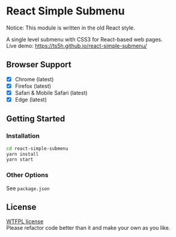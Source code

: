 # React Simple Submenu
Notice: This module is written in the old React style. 
 
A single level submenu with CSS3 for React-based web pages.  
Live demo: https://ts5h.github.io/react-simple-submenu/

## Browser Support
- [x] Chrome (latest)  
- [x] Firefox (latest)  
- [x] Safari & Mobile Safari (latest)  
- [x] Edge (latest)

## Getting Started

### Installation
```sh
cd react-simple-submenu
yarn install
yarn start
```

### Other Options
See ```package.json```

## License
[WTFPL license](http://www.wtfpl.net/txt/copying/)  
Please refactor code better than it and make your own as you like.